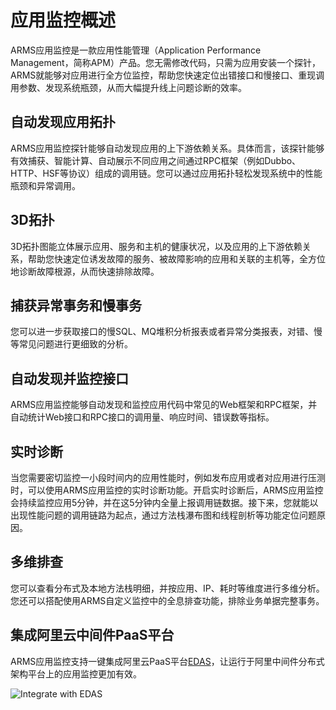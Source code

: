 # 应用监控概述

ARMS应用监控是一款应用性能管理（Application Performance Management，简称APM）产品。您无需修改代码，只需为应用安装一个探针，ARMS就能够对应用进行全方位监控，帮助您快速定位出错接口和慢接口、重现调用参数、发现系统瓶颈，从而大幅提升线上问题诊断的效率。

## 自动发现应用拓扑

ARMS应用监控探针能够自动发现应用的上下游依赖关系。具体而言，该探针能够有效捕获、智能计算、自动展示不同应用之间通过RPC框架（例如Dubbo、HTTP、HSF等协议）组成的调用链。您可以通过应用拓扑轻松发现系统中的性能瓶颈和异常调用。

## 3D拓扑

3D拓扑图能立体展示应用、服务和主机的健康状况，以及应用的上下游依赖关系，帮助您快速定位诱发故障的服务、被故障影响的应用和关联的主机等，全方位地诊断故障根源，从而快速排除故障。

## 捕获异常事务和慢事务

您可以进一步获取接口的慢SQL、MQ堆积分析报表或者异常分类报表，对错、慢等常见问题进行更细致的分析。

## 自动发现并监控接口

ARMS应用监控能够自动发现和监控应用代码中常见的Web框架和RPC框架，并自动统计Web接口和RPC接口的调用量、响应时间、错误数等指标。

## 实时诊断

当您需要密切监控一小段时间内的应用性能时，例如发布应用或者对应用进行压测时，可以使用ARMS应用监控的实时诊断功能。开启实时诊断后，ARMS应用监控会持续监控应用5分钟，并在这5分钟内全量上报调用链数据。接下来，您就能以出现性能问题的调用链路为起点，通过方法栈瀑布图和线程剖析等功能定位问题原因。

## 多维排查

您可以查看分布式及本地方法栈明细，并按应用、IP、耗时等维度进行多维分析。您还可以搭配使用ARMS自定义监控中的全息排查功能，排除业务单据完整事务。

## 集成阿里云中间件PaaS平台

ARMS应用监控支持一键集成阿里云PaaS平台[EDAS](https://www.aliyun.com/product/edas)，让运行于阿里中间件分布式架构平台上的应用监控更加有效。

![Integrate with EDAS](https://static-aliyun-doc.oss-accelerate.aliyuncs.com/assets/img/zh-CN/2470348951/p42286.png)

